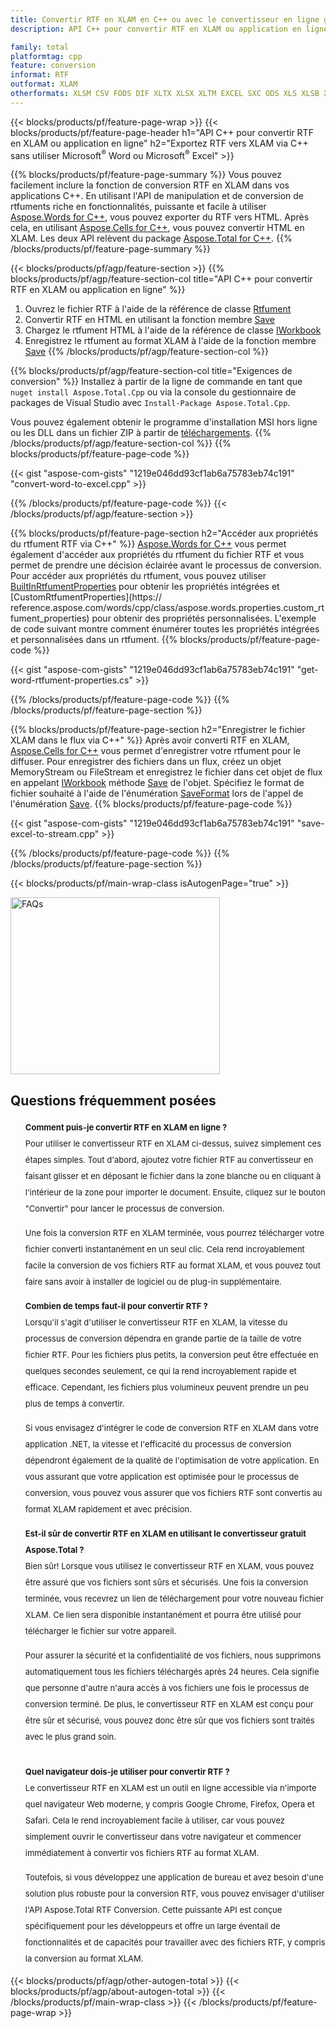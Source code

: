 ```yaml
---
title: Convertir RTF en XLAM en C++ ou avec le convertisseur en ligne gratuit
description: API C++ pour convertir RTF en XLAM ou application en ligne sans utiliser Microsoft Word ou Microsoft Excel ou en ligne. Testez rapidement le convertisseur en ligne POT vers CSV gratuit avant d'intégrer le code.

family: total
platformtag: cpp
feature: conversion
informat: RTF
outformat: XLAM
otherformats: XLSM CSV FODS DIF XLTX XLSX XLTM EXCEL SXC ODS XLS XLSB XLT TSV
---
```

{{< blocks/products/pf/feature-page-wrap >}}
{{< blocks/products/pf/feature-page-header h1="API C++ pour convertir RTF en XLAM ou application en ligne" h2="Exportez RTF vers XLAM via C++ sans utiliser Microsoft<sup>&reg;</sup> Word ou Microsoft<sup>&reg;</sup> Excel" >}}

{{% blocks/products/pf/feature-page-summary %}}
Vous pouvez facilement inclure la fonction de conversion RTF en XLAM dans vos applications C++. En utilisant l'API de manipulation et de conversion de rtfuments riche en fonctionnalités, puissante et facile à utiliser [Aspose.Words for C++](https://products.aspose.com/words/cpp/), vous pouvez exporter du RTF vers HTML. Après cela, en utilisant [Aspose.Cells for C++](https://products.aspose.com/cells/cpp/), vous pouvez convertir HTML en XLAM. Les deux API relèvent du package [Aspose.Total for C++](https://products.aspose.com/total/cpp/). 
{{% /blocks/products/pf/feature-page-summary  %}}

{{< blocks/products/pf/agp/feature-section >}}
{{% blocks/products/pf/agp/feature-section-col title="API C++ pour convertir RTF en XLAM ou application en ligne" %}}
1. Ouvrez le fichier RTF à l'aide de la référence de classe [Rtfument](https://reference.aspose.com/words/cpp/class/aspose.words.rtfument)
2. Convertir RTF en HTML en utilisant la fonction membre [Save](https://reference.aspose.com/words/cpp/class/aspose.words.rtfument#save_string_saveformat)
3. Chargez le rtfument HTML à l'aide de la référence de classe [IWorkbook](https://reference.aspose.com/cells/cpp/class/aspose.cells.i_workbook)
4. Enregistrez le rtfument au format XLAM à l'aide de la fonction membre [Save](https://reference.aspose.com/cells/cpp/class/aspose.cells.i_workbook#a5dc7de23f7ceba76a05dc1d49f51502e)
{{% /blocks/products/pf/agp/feature-section-col %}}

{{% blocks/products/pf/agp/feature-section-col title="Exigences de conversion" %}}
Installez à partir de la ligne de commande en tant que ```nuget install Aspose.Total.Cpp``` ou via la console du gestionnaire de packages de Visual Studio avec ```Install-Package Aspose.Total.Cpp```.

Vous pouvez également obtenir le programme d'installation MSI hors ligne ou les DLL dans un fichier ZIP à partir de [téléchargements](https://releases.aspose.com/total/cpp).
{{% /blocks/products/pf/agp/feature-section-col %}}
{{% blocks/products/pf/feature-page-code %}}

{{< gist "aspose-com-gists" "1219e046dd93cf1ab6a75783eb74c191" "convert-word-to-excel.cpp" >}}



{{% /blocks/products/pf/feature-page-code %}}
{{< /blocks/products/pf/agp/feature-section >}}

{{% blocks/products/pf/feature-page-section  h2="Accéder aux propriétés du rtfument RTF via C++" %}}
[Aspose.Words for C++](https://products.aspose.com/words/cpp/) vous permet également d'accéder aux propriétés du rtfument du fichier RTF et vous permet de prendre une décision éclairée avant le processus de conversion. Pour accéder aux propriétés du rtfument, vous pouvez utiliser [BuiltInRtfumentProperties](https://reference.aspose.com/words/cpp/class/aspose.words.properties.built_in_rtfument_properties) pour obtenir les propriétés intégrées et [CustomRtfumentProperties](https:// reference.aspose.com/words/cpp/class/aspose.words.properties.custom_rtfument_properties) pour obtenir des propriétés personnalisées. L'exemple de code suivant montre comment énumérer toutes les propriétés intégrées et personnalisées dans un rtfument.
{{% blocks/products/pf/feature-page-code %}}

{{< gist "aspose-com-gists" "1219e046dd93cf1ab6a75783eb74c191" "get-word-rtfument-properties.cs" >}}

{{% /blocks/products/pf/feature-page-code  %}}
{{% /blocks/products/pf/feature-page-section %}}

{{% blocks/products/pf/feature-page-section  h2="Enregistrer le fichier XLAM dans le flux via C++" %}}
Après avoir converti RTF en XLAM, [Aspose.Cells for C++](https://products.aspose.com/cells/cpp/) vous permet d'enregistrer votre rtfument pour le diffuser. Pour enregistrer des fichiers dans un flux, créez un objet MemoryStream ou FileStream et enregistrez le fichier dans cet objet de flux en appelant [IWorkbook](https://reference.aspose.com/cells/cpp/class/aspose.cells.i_workbook) méthode [Save](https://reference.aspose.com/cells/cpp/class/aspose.cells.i_workbook#a77072cfb929787df9ad1f38b02f58349) de l'objet. Spécifiez le format de fichier souhaité à l'aide de l'énumération [SaveFormat](https://reference.aspose.com/cells/cpp/namespace/aspose.cells#a11cae527e4e68f1adcac8f47ea64481a) lors de l'appel de l'énumération [Save](https://reference.aspose.com/cells/cpp/class/aspose.cells.i_workbook#a77072cfb929787df9ad1f38b02f58349).
{{% blocks/products/pf/feature-page-code %}}

{{< gist "aspose-com-gists" "1219e046dd93cf1ab6a75783eb74c191" "save-excel-to-stream.cpp" >}}

{{% /blocks/products/pf/feature-page-code  %}}
{{% /blocks/products/pf/feature-page-section %}}

{{< blocks/products/pf/main-wrap-class isAutogenPage="true" >}}
<style>.howtolist li{margin-right: 0!important;line-height: 26px;position: relative;margin-bottom: 10px;font-size: 13px;list-style-type: none;}</style>
<div class="col-md-12 tl bg-gray-dark howtolist section">
  <a class="anchor" name="faqpage"></a>
  <div class="container tl dflex" itemscope="" itemtype="https://schema.org/FAQPage">
      <div class="col-md-4 howtosectiongfx">
          <img class="social-panel-hide-on-mobile" src="https://www.groupdocs.cloud/templates/brand/images/groupdocs/conversion/groupdocs_conversion-brand.png" alt="FAQs" width="335" height="283">
      </div>
      <div class="howtosection col-md-8">
          <div>
              <h2>Questions fréquemment posées</h2>
              <ul>
                  <li itemscope="" itemprop="mainEntity" itemtype="https://schema.org/Question">
                      <div>
                          <span itemprop="name"><b>Comment puis-je convertir RTF en XLAM en ligne ?</b></span>
                      </div>
                      <div itemscope="" itemprop="acceptedAnswer" itemtype="https://schema.org/Answer">
                          <span itemprop="text">Pour utiliser le convertisseur RTF en XLAM ci-dessus, suivez simplement ces étapes simples. Tout d'abord, ajoutez votre fichier RTF au convertisseur en faisant glisser et en déposant le fichier dans la zone blanche ou en cliquant à l'intérieur de la zone pour importer le document. Ensuite, cliquez sur le bouton "Convertir" pour lancer le processus de conversion.<br />

Une fois la conversion RTF en XLAM terminée, vous pourrez télécharger votre fichier converti instantanément en un seul clic. Cela rend incroyablement facile la conversion de vos fichiers RTF au format XLAM, et vous pouvez tout faire sans avoir à installer de logiciel ou de plug-in supplémentaire.</span>
                      </div>
                  </li>
                  <li itemscope="" itemprop="mainEntity" itemtype="https://schema.org/Question">
                      <div>
                          <span itemprop="name"><b>Combien de temps faut-il pour convertir RTF ?</b></span>
                      </div>
                      <div itemscope="" itemprop="acceptedAnswer" itemtype="https://schema.org/Answer">
                          <span itemprop="text">Lorsqu'il s'agit d'utiliser le convertisseur RTF en XLAM, la vitesse du processus de conversion dépendra en grande partie de la taille de votre fichier RTF. Pour les fichiers plus petits, la conversion peut être effectuée en quelques secondes seulement, ce qui la rend incroyablement rapide et efficace. Cependant, les fichiers plus volumineux peuvent prendre un peu plus de temps à convertir.<br />

Si vous envisagez d'intégrer le code de conversion RTF en XLAM dans votre application .NET, la vitesse et l'efficacité du processus de conversion dépendront également de la qualité de l'optimisation de votre application. En vous assurant que votre application est optimisée pour le processus de conversion, vous pouvez vous assurer que vos fichiers RTF sont convertis au format XLAM rapidement et avec précision.</span>
                      </div>
                  </li>
                  <li itemscope="" itemprop="mainEntity" itemtype="https://schema.org/Question">
                      <div>
                          <span itemprop="name"><b>Est-il sûr de convertir RTF en XLAM en utilisant le convertisseur gratuit Aspose.Total ?</b></span>
                      </div>
                      <div itemscope="" itemprop="acceptedAnswer" itemtype="https://schema.org/Answer">
                          <span itemprop="text">Bien sûr! Lorsque vous utilisez le convertisseur RTF en XLAM, vous pouvez être assuré que vos fichiers sont sûrs et sécurisés. Une fois la conversion terminée, vous recevrez un lien de téléchargement pour votre nouveau fichier XLAM. Ce lien sera disponible instantanément et pourra être utilisé pour télécharger le fichier sur votre appareil.<br />

Pour assurer la sécurité et la confidentialité de vos fichiers, nous supprimons automatiquement tous les fichiers téléchargés après 24 heures. Cela signifie que personne d'autre n'aura accès à vos fichiers une fois le processus de conversion terminé. De plus, le convertisseur RTF en XLAM est conçu pour être sûr et sécurisé, vous pouvez donc être sûr que vos fichiers sont traités avec le plus grand soin.</span>
                      </div>
                  </li>                 
                  <li itemscope="" itemprop="mainEntity" itemtype="https://schema.org/Question">
                      <div>
                          <span itemprop="name"><b>Quel navigateur dois-je utiliser pour convertir RTF ?</b></span>
                      </div>
                      <div itemscope="" itemprop="acceptedAnswer" itemtype="https://schema.org/Answer">
                          <span itemprop="text">Le convertisseur RTF en XLAM est un outil en ligne accessible via n'importe quel navigateur Web moderne, y compris Google Chrome, Firefox, Opera et Safari. Cela le rend incroyablement facile à utiliser, car vous pouvez simplement ouvrir le convertisseur dans votre navigateur et commencer immédiatement à convertir vos fichiers RTF au format XLAM.<br />

Toutefois, si vous développez une application de bureau et avez besoin d'une solution plus robuste pour la conversion RTF, vous pouvez envisager d'utiliser l'API Aspose.Total RTF Conversion. Cette puissante API est conçue spécifiquement pour les développeurs et offre un large éventail de fonctionnalités et de capacités pour travailler avec des fichiers RTF, y compris la conversion au format XLAM.</span>
                      </div>
                  </li>
              </ul>
          </div>
      </div>
  </div>
{{< blocks/products/pf/agp/other-autogen-total >}}
{{< blocks/products/pf/agp/about-autogen-total >}}
{{< /blocks/products/pf/main-wrap-class >}}
{{< /blocks/products/pf/feature-page-wrap >}}